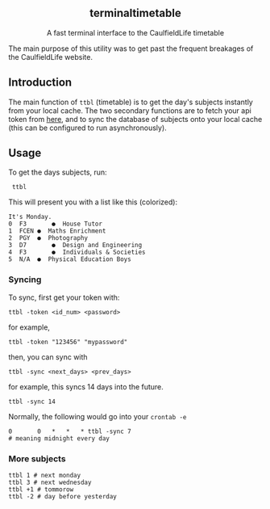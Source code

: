 <h2 align="center">terminaltimetable</h2>
<p align="center"> A fast terminal interface to the CaulfieldLife timetable</p>

The main purpose of this utility was to get past the frequent breakages of the CaulfieldLife website.

## Introduction
The main function of `ttbl` (timetable) is to get the day's subjects instantly from your local cache. The two secondary functions are to fetch your api token from [here](https://caulfieldsync-docs.vercel.app/developers/token), and to sync the database of subjects onto your local cache (this can be configured to run asynchronously).

## Usage
To get the days subjects, run:

	 ttbl

This will present you with a list like this (colorized):

	It's Monday.
	0  F3	 	●  House Tutor
	1  FCEN	●  Maths Enrichment
	2  PGY	●  Photography
	3  D7	 	●  Design and Engineering
	4  F3	 	●  Individuals & Societies
	5  N/A	●  Physical Education Boys

### Syncing

To sync, first get your token with:

	ttbl -token <id_num> <password>

for example,

	ttbl -token "123456" "mypassword"

then, you can sync with

	ttbl -sync <next_days> <prev_days>

for example, this syncs 14 days into the future.

	ttbl -sync 14

Normally, the following would go into your `crontab -e`

	0		0 	* 	* 	* ttbl -sync 7
	# meaning midnight every day

### More subjects

	ttbl 1 # next monday
	ttbl 3 # next wednesday
	ttbl +1 # tommorow
	ttbl -2 # day before yesterday
